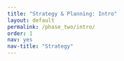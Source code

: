 ```yaml
---
title: "Strategy & Planning: Intro"
layout: default
permalink: /phase_two/intro/
order: 1
nav: yes
nav-title: "Strategy"
---
```

